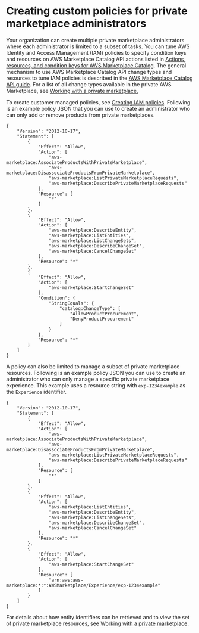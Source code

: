 # Creating custom policies for private marketplace administrators<a name="creating-custom-policies-for-private-marketplace-admin"></a>

Your organization can create multiple private marketplace administrators where each administrator is limited to a subset of tasks\. You can tune AWS Identity and Access Management \(IAM\) policies to specify condition keys and resources on AWS Marketplace Catalog API actions listed in [Actions, resources, and condition keys for AWS Marketplace Catalog](https://docs.aws.amazon.com/service-authorization/latest/reference/list_awsmarketplacecatalog.html#awsmarketplacecatalog-catalog_ChangeType)\. The general mechanism to use AWS Marketplace Catalog API change types and resources to tune IAM policies is described in the [AWS Marketplace Catalog API guide](https://docs.aws.amazon.com/marketplace-catalog/latest/api-reference/api-access-control.html)\. For a list of all change types available in the private AWS Marketplace, see [Working with a private marketplace\.](https://docs.aws.amazon.com/marketplace-catalog/latest/api-reference/private-marketplace.html)

To create customer managed policies, see [Creating IAM policies](https://docs.aws.amazon.com/IAM/latest/UserGuide/access_policies_create.html)\. Following is an example policy JSON that you can use to create an administrator who can only add or remove products from private marketplaces\.

```
{
    "Version": "2012-10-17",
    "Statement": [
        {
            "Effect": "Allow",
            "Action": [
                "aws-marketplace:AssociateProductsWithPrivateMarketplace",
                "aws-marketplace:DisassociateProductsFromPrivateMarketplace",
                "aws-marketplace:ListPrivateMarketplaceRequests",
                "aws-marketplace:DescribePrivateMarketplaceRequests"
            ],
            "Resource": [
                "*"
            ]
        },
        {
            "Effect": "Allow",
            "Action": [
                "aws-marketplace:DescribeEntity",
                "aws-marketplace:ListEntities",
                "aws-marketplace:ListChangeSets",
                "aws-marketplace:DescribeChangeSet",
                "aws-marketplace:CancelChangeSet"
            ],
            "Resource": "*"
        },
        {
            "Effect": "Allow",
            "Action": [
                "aws-marketplace:StartChangeSet"
            ],
            "Condition": {
                "StringEquals": {
                    "catalog:ChangeType": [
                        "AllowProductProcurement",
                        "DenyProductProcurement"
                    ]
                }
            },
            "Resource": "*"
        }
    ]
}
```

A policy can also be limited to manage a subset of private marketplace resources\. Following is an example policy JSON you can use to create an administrator who can only manage a specific private marketplace experience\. This example uses a resource string with `exp-1234example` as the `Experience` identifier\.

```
{
    "Version": "2012-10-17",
    "Statement": [
        {
            "Effect": "Allow",
            "Action": [
                "aws-marketplace:AssociateProductsWithPrivateMarketplace",
                "aws-marketplace:DisassociateProductsFromPrivateMarketplace",
                "aws-marketplace:ListPrivateMarketplaceRequests",
                "aws-marketplace:DescribePrivateMarketplaceRequests"
            ],
            "Resource": [
                "*"
            ]
        },
        {
            "Effect": "Allow",
            "Action": [
                "aws-marketplace:ListEntities",
                "aws-marketplace:DescribeEntity",
                "aws-marketplace:ListChangeSets",
                "aws-marketplace:DescribeChangeSet",
                "aws-marketplace:CancelChangeSet"
            ],
            "Resource": "*"
        },
        {
            "Effect": "Allow",
            "Action": [
                "aws-marketplace:StartChangeSet"
            ],
            "Resource": [
                "arn:aws:aws-marketplace:*:*:AWSMarketplace/Experience/exp-1234example"
            ]
        }
    ]
}
```

For details about how entity identifiers can be retrieved and to view the set of private marketplace resources, see [Working with a private marketplace](https://docs.aws.amazon.com/marketplace-catalog/latest/api-reference/private-marketplace.html)\. 